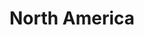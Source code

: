 ---
title: "North America"
cc-type: continent
hashtag: north-america
subdivision-of:
  - Earth
tags:
  - Continent
---